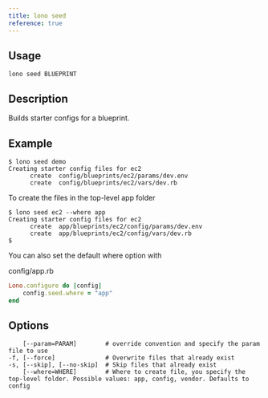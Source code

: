 ```yaml
---
title: lono seed
reference: true
---
```


## Usage

    lono seed BLUEPRINT

## Description

Builds starter configs for a blueprint.

## Example

    $ lono seed demo
    Creating starter config files for ec2
          create  config/blueprints/ec2/params/dev.env
          create  config/blueprints/ec2/vars/dev.rb

To create the files in the top-level app folder

    $ lono seed ec2 --where app
    Creating starter config files for ec2
          create  app/blueprints/ec2/config/params/dev.env
          create  app/blueprints/ec2/config/vars/dev.rb
    $

You can also set the default where option with

config/app.rb

```ruby
Lono.configure do |config|
    config.seed.where = "app"
end
```


## Options

```
    [--param=PARAM]        # override convention and specify the param file to use
-f, [--force]              # Overwrite files that already exist
-s, [--skip], [--no-skip]  # Skip files that already exist
    [--where=WHERE]        # Where to create file, you specify the top-level folder. Possible values: app, config, vendor. Defaults to config
```

